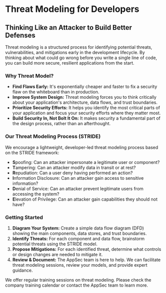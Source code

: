 # Threat Modeling for Developers

## Thinking Like an Attacker to Build Better Defenses

Threat modeling is a structured process for identifying potential threats, vulnerabilities, and mitigations early in the development lifecycle. By thinking about what could go wrong before you write a single line of code, you can build more secure, resilient applications from the start.

### Why Threat Model?

-   **Find Flaws Early:** It's exponentially cheaper and faster to fix a security flaw on the whiteboard than in production.
-   **Improve System Design:** Threat modeling forces you to think critically about your application's architecture, data flows, and trust boundaries.
-   **Prioritize Security Efforts:** It helps you identify the most critical parts of your application and focus your security efforts where they matter most.
-   **Build Security In, Not Bolt It On:** It makes security a fundamental part of the design process, rather than an afterthought.

### Our Threat Modeling Process (STRIDE)

We encourage a lightweight, developer-led threat modeling process based on the STRIDE framework:

-   **S**poofing: Can an attacker impersonate a legitimate user or component?
-   **T**ampering: Can an attacker modify data in transit or at rest?
-   **R**epudiation: Can a user deny having performed an action?
-   **I**nformation Disclosure: Can an attacker gain access to sensitive information?
-   **D**enial of Service: Can an attacker prevent legitimate users from accessing the system?
-   **E**levation of Privilege: Can an attacker gain capabilities they should not have?

### Getting Started

1.  **Diagram Your System:** Create a simple data flow diagram (DFD) showing the main components, data stores, and trust boundaries.
2.  **Identify Threats:** For each component and data flow, brainstorm potential threats using the STRIDE model.
3.  **Propose Mitigations:** For each identified threat, determine what controls or design changes are needed to mitigate it.
4.  **Review & Document:** The AppSec team is here to help. We can facilitate threat modeling sessions, review your models, and provide expert guidance.

We offer regular training sessions on threat modeling. Please check the company training calendar or contact the AppSec team to learn more.
